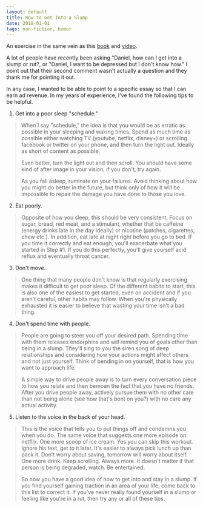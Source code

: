 ```yaml
---
layout: default
title: How to Get Into a Slump
date: 2018-01-01
tags: non-fiction, humor
---
```

An exercise in the same vein as this [book](https://www.amazon.com/dp/B0197SJPCE) and [video](https://www.youtube.com/watch?v=LO1mTELoj6o). 

A lot of people have recently been asking "Daniel, how can I get into a slump or rut?, or "Daniel, I want to be depressed but I don't know how." I point out that their second comment wasn't actually a question and they thank me for pointing it out. 

In any case, I wanted to be able to point to a specific essay so that I can earn ad revenue. In my years of experience, I've found the following tips to be helpful. 

 1. Get into a poor sleep "schedule." 

> When I say "schedule," the idea is that you would be as erratic as possible in your sleeping and waking times. Spend as much time as possible either watching TV (youtube, netflix, disney+) or scrolling facebook or twitter on your phone, and then turn the light out. Ideally as short of content as possible. 
>
> Even better, turn the light out and then scroll. You should have some kind of after image in your vision, if you don't, try again.
>
> As you fall asleep, ruminate on your failures. Avoid thinking about how you might do better in the future, but think only of how it will be impossible to repair the damage you have done to those you love. 
>
 2. Eat poorly.

> Opposite of how you sleep, this should be very consistent. Focus on sugar, bread, red meat, and a stimulant, whether that be caffeine (energy drinks late in the day ideally) or nicotine (patches, cigarettes, chew etc.). In addition, eat late at night right before you go to bed. If you time it correctly and eat enough, you'll exacerbate what you started in Step #1. If you do this perfectly, you'll give yourself acid reflux and eventually throat cancer.
>
 3. Don't move. 

> One thing that many people don't know is that regularly exercising makes it difficult to get poor sleep. Of the different habits to start, this is also one of the easiest to get started, even on accident and if you aren't careful, other habits may follow. When you're physically exhausted it is easier to believe that wasting your time isn't a bad thing. 
>
 4. Don't spend time with people.

> People are going to steer you off your desired path. Spending time with them releases endorphins and will remind you of goals other than being in a slump. They'll sing to you the siren song of deep relationships and considering how your actions might affect others and not just yourself. Think of bending in on yourself, that is how you want to approach life. 
>
> A simple way to drive people away is to turn every conversation piece to how you relate and then bemoan the fact that you have no friends. After you drive people away, actively pursue them with no other care than not being alone (see how that's bent on you?) with no care any actual activity. 
>
 5. Listen to the voice in the back of your head.

> This is the voice that tells you to put things off and condemns you when you do. The same voice that suggests one more episode on netflix. One more scoop of ice cream. Yes you can skip this workout. Ignore his text, get to it later. It's easier to always pick lunch up than pack it. Don't worry about saving, tomorrow will worry about itself. One more drink. Keep scrolling. Always more. It doesn't matter if that person is being degraded, watch. Be entertained.
>
> So now you have a good idea of how to get into and stay in a slump. If you find yourself gaining traction in an area of your life, come back to this list to correct it. If you've never really found yourself in a slump or feeling like you're in a rut, then try any or all of these tips.